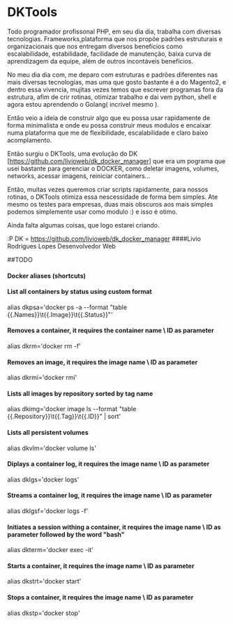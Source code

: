 # DKTools

Todo programador profissonal PHP, em seu dia dia, trabalha com diversas tecnologias.
Frameworks,plataforma que nos propõe padrões estruturais e organizacionais que nos entregam diversos 
benefícios como escalabilidade, estabilidade, facilidade de manutenção, baixa curva de 
aprendizagem da equipe, além de outros incontáveis benefícios.

No meu dia dia com, me deparo com estruturas e padrões diferentes nas mais diversas tecnologias,
mas uma que gosto bastante é a do Magento2, e dentro essa vivencia, mujitas vezes temos que escrever
programas fora da estrutura, afim de crir rotinas, otimizar trabalho e dai vem python, shell e
agora estou aprendendo o Golang( incrivel mesmo ).

Então veio a ideia de construir algo que eu possa usar rapidamente de forma minimalista e
onde eu possa construir meus modulos e encaixar numa plataforma que me de flexibilidade, escalabilidade e claro
baixo acomplamento.

Então surgiu o DKTools, uma evolução do DK [https://github.com/livioweb/dk_docker_manager]
que era um pograma que usei bastante para gerenciar o DOCKER, como deletar imagens, volumes, networks, acessar imagens, reiniciar containers...

Então, muitas vezes queremos criar scripts rapidamente, para nossos rotinas, o DKTools otimiza
essa nescessidade de forma bem simples. Ate mesmo os testes para empresas, duas mais obscuros aos mais simples
podemos simplemente usar como modulo :) e isso é otimo. 

Ainda falta algumas coisas, que logo estarei criando.


:P 
DK = https://github.com/livioweb/dk_docker_manager
####Livio Rodrigues Lopes
Desenvolvedor Web

##TODO
 #### Docker aliases (shortcuts)
 #### List all containers by status using custom format
alias dkpsa='docker ps -a --format "table {{.Names}}\t{{.Image}}\t{{.Status}}"'
#### Removes a container, it requires the container name \ ID as parameter
alias dkrm='docker rm -f'
#### Removes an image, it requires the image name \ ID as parameter
alias dkrmi='docker rmi'
#### Lists all images by repository sorted by tag name
alias dkimg='docker image ls --format "table {{.Repository}}\t{{.Tag}}\t{{.ID}}" | sort'
#### Lists all persistent volumes
alias dkvlm='docker volume ls'
#### Diplays a container log, it requires the image name \ ID as parameter
alias dklgs='docker logs'
#### Streams a container log, it requires the image name \ ID as parameter
alias dklgsf='docker logs -f'
#### Initiates a session withing a container, it requires the image name \ ID as parameter followed by the word "bash"
alias dkterm='docker exec -it'
#### Starts a container, it requires the image name \ ID as parameter
alias dkstrt='docker start'
#### Stops a container, it requires the image name \ ID as parameter
alias dkstp='docker stop'

